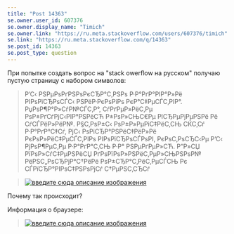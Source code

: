```yaml
---
title: "Post 14363"
se.owner.user_id: 607376
se.owner.display_name: "Timich"
se.owner.link: "https://ru.meta.stackoverflow.com/users/607376/timich"
se.link: "https://ru.meta.stackoverflow.com/q/14363"
se.post_id: 14363
se.post_type: question
---
```

<p>При попытке создать вопрос на &quot;stack owerflow на русском&quot; получаю пустую страницу с набором символов:</p>
<blockquote>
<p>Р’С‹ РЅРµРѕРґРЅРѕРєСЂР°С‚РЅРѕ Р·Р°РґР°РІР°Р»Рё РІРѕРїСЂРѕСЃС‹ РЅРёР·РєРѕРіРѕ РєР°С‡РµСЃС‚РІР°. РџРѕР¶Р°Р»СѓР№СЃС‚Р°, СѓРґРµР»РёС‚Рµ РѕР±РґСѓРјС‹РІР°РЅРёСЋ Р±РѕР»СЊС€Рµ РІСЂРµРјРµРЅРё Рё СѓСЃРёР»РёР№. Р§С‚РѕР±С‹ РѕР±Р»РµРіС‡РёС‚СЊ СЌС‚Сѓ Р·Р°РґР°С‡Сѓ, РјС‹ РѕРіСЂР°РЅРёС‡РёР»Рё РєРѕР»РёС‡РµСЃС‚РІРѕ РІРѕРїСЂРѕСЃРѕРІ, РєРѕС‚РѕСЂС‹Рµ Р’С‹ РјРѕР¶РµС‚Рµ Р·Р°РґР°С‚СЊ Р·Р° РЅРµРґРµР»СЋ. Р”Р»СЏ РїРѕР»СѓС‡РµРЅРёСЏ РґРѕРїРѕР»РЅРёС‚РµР»СЊРЅРѕР№ РёРЅС„РѕСЂРјР°С†РёРё РѕР±СЂР°С‚РёС‚РµСЃСЊ Рє СЃРїСЂР°РІРѕС‡РЅРѕРјСѓ С†РµРЅС‚СЂСѓ</p>
</blockquote>
<blockquote>
<p><a href="https://i.sstatic.net/ZwczQ2mS.png" rel="nofollow noreferrer"><img src="https://i.sstatic.net/ZwczQ2mS.png" alt="введите сюда описание изображения" /></a></p>
</blockquote>
<p>Почему так происходит?</p>
<p>Информация о браузере:</p>
<blockquote>
<p><a href="https://i.sstatic.net/zbqPIC5n.png" rel="nofollow noreferrer"><img src="https://i.sstatic.net/zbqPIC5n.png" alt="введите сюда описание изображения" /></a></p>
</blockquote>

